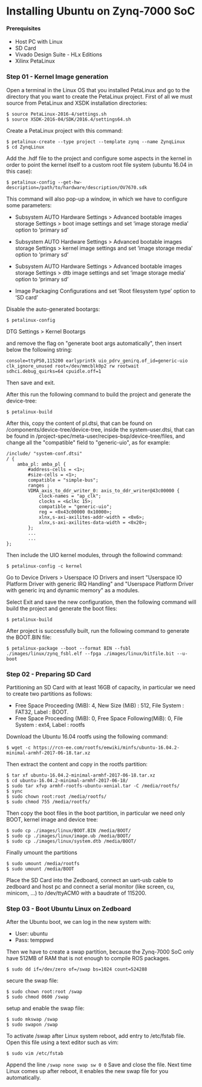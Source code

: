 # Installing Ubuntu on Zynq-7000 SoC

#### Prerequisites
- Host PC with Linux
- SD Card
- Vivado Design Suite - HLx Editions
- Xilinx PetaLinux

### Step 01 - Kernel Image generation

Open a terminal in the Linux OS that you installed PetaLinux and go to the 
directory that you want to create the PetaLinux project. First of all we must source from PetaLinux and XSDK installation directories: 

```console
$ source PetaLinux-2016-4/settings.sh
$ source XSDK-2016-04/SDK/2016.4/settings64.sh
```

Create a PetaLinux project with this command:

```console
$ petalinux-create --type project --template zynq --name ZynqLinux
$ cd ZynqLinux
```

Add the .hdf file to the project and configure some aspects in the kernel in order 
to point the kernel itself to a custom root file system (ubuntu 16.04 in this case):

```console
$ petalinux-config --get-hw-description=/path/to/hardware/description/OV7670.sdk
```

This command will also pop-up a window, in which we have to configure some parameters:

- Subsystem AUTO Hardware Settings > Advanced bootable images storage Settings > boot image settings and set ‘image storage media’ option to ‘primary sd’

- Subsystem AUTO Hardware Settings > Advanced bootable images storage Settings > kernel image settings and set ‘image storage media’ option to ‘primary sd’
- Subsystem AUTO Hardware Settings > Advanced bootable images storage Settings > dtb image settings and set ‘image storage media’ option to ‘primary sd’
- Image Packaging Configurations and set ‘Root filesystem type’ option to ‘SD card’

Disable the auto-generated bootargs:

```console
$ petalinux-config
```
DTG Settings > Kernel Bootargs 

and remove the flag on "generate boot args automatically", then insert below the following string:

```console
console=ttyPS0,115200 earlyprintk uio_pdrv_genirq.of_id=generic-uio clk_ignore_unused root=/dev/mmcblk0p2 rw rootwait sdhci.debug_quirks=64 cpuidle.off=1
```
Then save and exit.

After this run the following command to build the project and generate the device-tree:

```console
$ petalinux-build
```

After this, copy the content of pl.dtsi, that can be found on <project-dir>/components/device-tree/device-tree, inside the system-user.dtsi, that can be found in <project-dir>/project-spec/meta-user/recipes-bsp/device-tree/files, and change all the "compatible" field to "generic-uio", as for example:

```console
/include/ "system-conf.dtsi"
/ {
	amba_pl: amba_pl {
		#address-cells = <1>;
		#size-cells = <1>;
		compatible = "simple-bus";
		ranges ;
		VDMA_axis_to_ddr_writer_0: axis_to_ddr_writer@43c00000 {
			clock-names = "ap_clk";
			clocks = <&clkc 15>;
			compatible = "generic-uio";
			reg = <0x43c00000 0x10000>;
			xlnx,s-axi-axilites-addr-width = <0x6>;
			xlnx,s-axi-axilites-data-width = <0x20>;
		};
        ...
        ...
};
```
Then include the UIO kernel modules, through the followind command:
```console
$ petalinux-config -c kernel
```
Go to Device Drivers > Userspace IO Drivers and insert "Userspace IO Platform Driver with generic IRQ Handling" and "Userspace Platform Driver with generic irq and dynamic memory" as a modules.

Select Exit and save the new configuration, then the following command will build the project and generate the boot files:

```console
$ petalinux-build
```

After project is successfully built, run the following command to generate the BOOT.BIN file:

```console
$ petalinux-package --boot --format BIN --fsbl ./images/linux/zynq_fsbl.elf --fpga ./images/linux/bitfile.bit --u-boot
```

### Step 02 - Preparing SD Card

Partitioning an SD Card with at least 16GB of capacity, in particular we need to create two partitions as follows:

- Free Space Proceeding (MiB): 4, New Size (MiB) : 512, File System : FAT32, Label : BOOT.
- Free Space Proceeding (MiB): 0, Free Space Following(MiB): 0, File System : ext4, Label : rootfs

Download the Ubuntu 16.04 rootfs using the following command:

```console
$ wget -c https://rcn-ee.com/rootfs/eewiki/minfs/ubuntu-16.04.2-minimal-armhf-2017-06-18.tar.xz
```

Then extract the content and copy in the rootfs partition:

```console
$ tar xf ubuntu-16.04.2-minimal-armhf-2017-06-18.tar.xz
$ cd ubuntu-16.04.2-minimal-armhf-2017-06-18/
$ sudo tar xfvp armhf-rootfs-ubuntu-xenial.tar -C /media/rootfs/
$ sync
$ sudo chown root:root /media/rootfs/
$ sudo chmod 755 /media/rootfs/
```

Then copy the boot files in the boot partition, in particular we need only BOOT, kernel image and device tree:

```console
$ sudo cp ./images/linux/BOOT.BIN /media/BOOT/
$ sudo cp ./images/linux/image.ub /media/BOOT/
$ sudo cp ./images/linux/system.dtb /media/BOOT/
```

Finally umount the partitions

```console
$ sudo umount /media/rootfs
$ sudo umount /media/BOOT
```

Place the SD Card into the Zedboard, connect an uart-usb cable to zedboard and host pc and connect a serial monitor 
(like screen, cu, minicom, ...) to /dev/ttyACM0 with a baudrate of 115200.

### Step 03 - Boot Ubuntu Linux on Zedboard

After the Ubuntu boot, we can log in the new system with:

- User: ubuntu
- Pass: temppwd

Then we have to create a swap partition, because the Zynq-7000 SoC only 
have 512MB of RAM that is not enough to compile ROS packages.

```console
$ sudo dd if=/dev/zero of=/swap bs=1024 count=524288
```

secure the swap file:

```console
$ sudo chown root:root /swap
$ sudo chmod 0600 /swap
```

setup and enable the swap file:

```console
$ sudo mkswap /swap
$ sudo swapon /swap
```

To activate /swap after Linux system reboot, add entry to /etc/fstab file. Open this file using a text editor such as vim:

```console
$ sudo vim /etc/fstab
```

Append the line `/swap none swap sw 0 0` Save and close the file. 
Next time Linux comes up after reboot, it enables the new swap file for you automatically.


